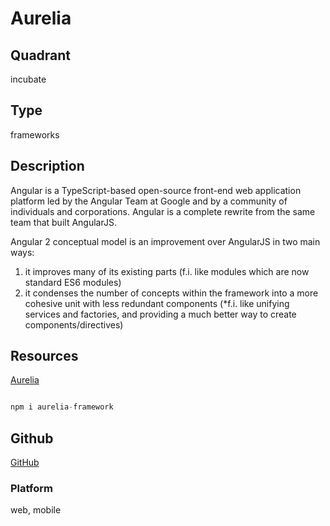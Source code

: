 # Aurelia

## Quadrant
incubate

## Type
frameworks

## Description
Angular is a TypeScript-based open-source front-end web application platform led by the Angular Team at Google and by a community of individuals and corporations. Angular is a complete rewrite from the same team that built AngularJS.

Angular 2 conceptual model is an improvement over AngularJS in two main ways:

1. it improves many of its existing parts (f.i. like modules which are now standard ES6 modules)
2. it condenses the number of concepts within the framework into a more cohesive unit with less redundant components (*f.i. like unifying services and factories, and providing a much better way to create components/directives)

## Resources
[Aurelia](http://aurelia.io/)

``` js

npm i aurelia-framework

```

## Github
[GitHub](https://github.com/aurelia)

### Platform
web, mobile